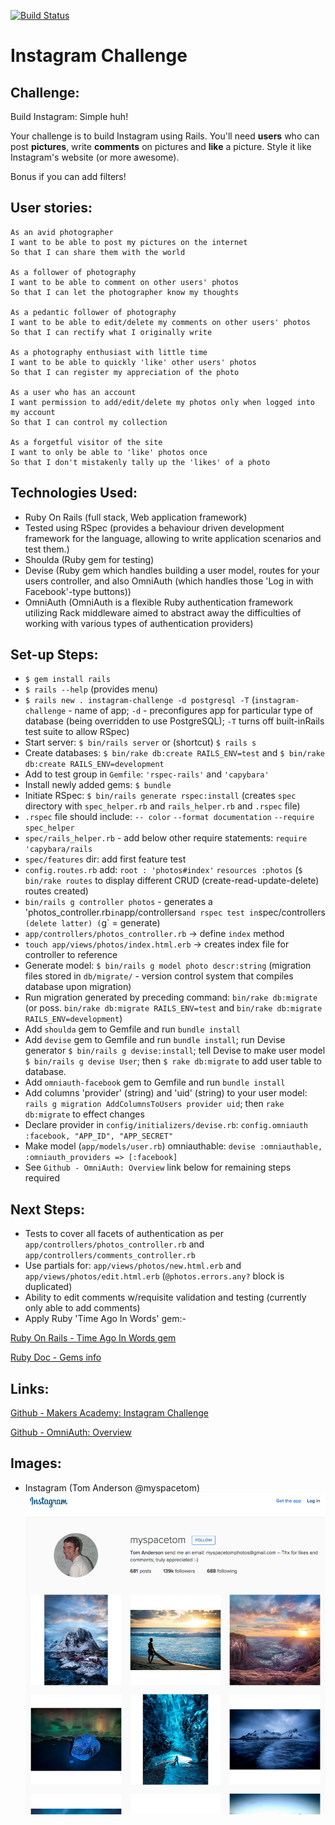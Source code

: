 [![Build Status](https://travis-ci.org/andygout/instagram-challenge.png)](https://travis-ci.org/andygout/instagram-challenge)

Instagram Challenge
===================


Challenge:
-----

Build Instagram: Simple huh!

Your challenge is to build Instagram using Rails. You'll need **users** who can post **pictures**, write **comments** on pictures and **like** a picture. Style it like Instagram's website (or more awesome).

Bonus if you can add filters!


User stories:
-------

```
As an avid photographer
I want to be able to post my pictures on the internet
So that I can share them with the world

As a follower of photography
I want to be able to comment on other users' photos
So that I can let the photographer know my thoughts

As a pedantic follower of photography
I want to be able to edit/delete my comments on other users' photos
So that I can rectify what I originally write

As a photography enthusiast with little time
I want to be able to quickly 'like' other users' photos
So that I can register my appreciation of the photo

As a user who has an account
I want permission to add/edit/delete my photos only when logged into my account
So that I can control my collection

As a forgetful visitor of the site
I want to only be able to 'like' photos once
So that I don't mistakenly tally up the 'likes' of a photo
```


Technologies Used:
-------

* Ruby On Rails (full stack, Web application framework)
* Tested using RSpec (provides a behaviour driven development framework for the language, allowing to write application scenarios and test them.)
* Shoulda (Ruby gem for testing)
* Devise (Ruby gem which handles building a user model, routes for your users controller, and also OmniAuth (which handles those 'Log in with Facebook'-type buttons))
* OmniAuth (OmniAuth is a flexible Ruby authentication framework utilizing Rack middleware aimed to abstract away the difficulties of working with various types of authentication providers)


Set-up Steps:
-----

* `$ gem install rails`
* `$ rails --help` (provides menu)
* `$ rails new . instagram-challenge -d postgresql -T` (`instagram-challenge` - name of app; `-d` - preconfigures app for particular type of database (being overridden to use PostgreSQL); `-T` turns off built-inRails test suite to allow RSpec)
* Start server: `$ bin/rails server` or (shortcut) `$ rails s`
* Create databases: `$ bin/rake db:create RAILS_ENV=test` and `$ bin/rake db:create RAILS_ENV=development`
* Add to test group in `Gemfile`: `'rspec-rails'` and `'capybara'`
* Install newly added gems: `$ bundle`
* Initiate RSpec: `$ bin/rails generate rspec:install` (creates `spec` directory with `spec_helper.rb` and `rails_helper.rb` and `.rspec` file)
* `.rspec` file should include: `-- color` `--format documentation` `--require spec_helper`
* `spec/rails_helper.rb` - add below other require statements: `require 'capybara/rails`
* `spec/features` dir: add first feature test
* `config.routes.rb` add: `root : 'photos#index'` `resources :photos` (`$ bin/rake routes` to display different CRUD (create-read-update-delete) routes created)
* `bin/rails g controller photos` - generates a 'photos_controller.rb` in `app/controllers` and rspec test in `spec/controllers` (delete latter) (`g` = generate)
* `app/controllers/photos_controller.rb` -> define `index` method
* `touch app/views/photos/index.html.erb` -> creates index file for controller to reference
* Generate model: `$ bin/rails g model photo descr:string` (migration files stored in `db/migrate/` - version control system that compiles database upon migration)
* Run migration generated by preceding command: `bin/rake db:migrate` (or poss. `bin/rake db:migrate RAILS_ENV=test` and `bin/rake db:migrate RAILS_ENV=development`)
* Add `shoulda` gem to Gemfile and run `bundle install`
* Add `devise` gem to Gemfile and run `bundle install`; run Devise generator `$ bin/rails g devise:install`; tell Devise to make user model `$ bin/rails g devise User`; then `$ rake db:migrate` to add user table to database.
* Add `omniauth-facebook` gem to Gemfile and run `bundle install`
* Add columns 'provider' (string) and 'uid' (string) to your user model: `rails g migration AddColumnsToUsers provider uid`; then `rake db:migrate` to effect changes
* Declare provider in `config/initializers/devise.rb`: `config.omniauth :facebook, "APP_ID", "APP_SECRET"`
* Make model (`app/models/user.rb`) omniauthable: `devise :omniauthable, :omniauth_providers => [:facebook]`
* See `Github - OmniAuth: Overview` link below for remaining steps required


Next Steps:
-------

* Tests to cover all facets of authentication as per `app/controllers/photos_controller.rb` and `app/controllers/comments_controller.rb`
* Use partials for: `app/views/photos/new.html.erb` and `app/views/photos/edit.html.erb` (`@photos.errors.any?` block is duplicated)
* Ability to edit comments w/requisite validation and testing (currently only able to add comments)
* Apply Ruby 'Time Ago In Words' gem:-

[Ruby On Rails - Time Ago In Words gem](http://api.rubyonrails.org/classes/ActionView/Helpers/DateHelper.html#method-i-time_ago_in_words)

[Ruby Doc - Gems info](http://www.rubydoc.info/gems/time_ago_in_words/0.1.1)


Links:
-------

[Github - Makers Academy: Instagram Challenge](https://github.com/makersacademy/instagram-challenge)

[Github - OmniAuth: Overview](https://github.com/plataformatec/devise/wiki/OmniAuth:-Overview)


Images:
-------

- Instagram (Tom Anderson @myspacetom)
![Tom Anderson Instagram page](git_imgs/instagram-myspacetom.png)